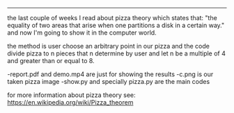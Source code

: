 ****************************************************
the last couple of weeks I read about pizza theory which states that: "the equality of two areas
that arise when one partitions a disk in a certain way." and now I'm going to show it in the computer world.

the method is user choose an arbitrary point in our pizza and the code divide pizza to n pieces that n determine by user
and let n be a multiple of 4 and greater than or equal to 8.

-report.pdf and demo.mp4 are just for showing the results
-c.png is our taken pizza image
-show.py and specially pizza.py are the main codes

for more information about pizza theory see:
https://en.wikipedia.org/wiki/Pizza_theorem
